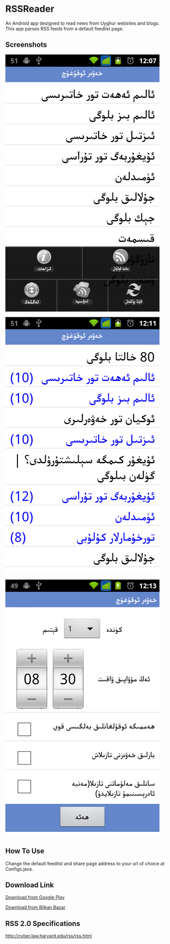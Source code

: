 RSSReader
=========

An Android app designed to read news from Uyghur websites and blogs. This app parses RSS feeds from a default feedlist page.

Screenshots
---------
![screenshot](screenshots/001.png)

![screenshot](screenshots/002.png)

![screenshot](screenshots/003.png)

How To Use
---------
Change the default feedlist and share page address to your url of choice at Configs.java.

Download Link
---------
[Download from Google Play](https://play.google.com/store/apps/details?id=net.uyghurdev.avaroid.rssreader)

[Download from Bilkan Bazar](http://bazar.bilkan.net/App.aspx?id=89)

RSS 2.0 Specifications
---------
http://cyber.law.harvard.edu/rss/rss.html

